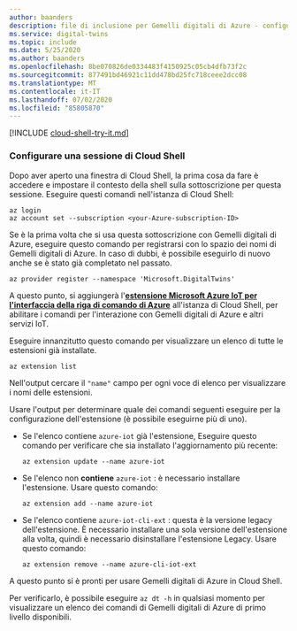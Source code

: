 ```yaml
---
author: baanders
description: file di inclusione per Gemelli digitali di Azure - configurare Cloud Shell e l'estensione IoT
ms.service: digital-twins
ms.topic: include
ms.date: 5/25/2020
ms.author: baanders
ms.openlocfilehash: 8be070826de0334483f4150925c05cb4dfb73f2c
ms.sourcegitcommit: 877491bd46921c11dd478bd25fc718ceee2dcc08
ms.translationtype: MT
ms.contentlocale: it-IT
ms.lasthandoff: 07/02/2020
ms.locfileid: "85805870"
---
```

[!INCLUDE [cloud-shell-try-it.md](cloud-shell-try-it.md)]

### <a name="set-up-cloud-shell-session"></a>Configurare una sessione di Cloud Shell

Dopo aver aperto una finestra di Cloud Shell, la prima cosa da fare è accedere e impostare il contesto della shell sulla sottoscrizione per questa sessione. Eseguire questi comandi nell'istanza di Cloud Shell:

```azurecli
az login
az account set --subscription <your-Azure-subscription-ID>
```

Se è la prima volta che si usa questa sottoscrizione con Gemelli digitali di Azure, eseguire questo comando per registrarsi con lo spazio dei nomi di Gemelli digitali di Azure. In caso di dubbi, è possibile eseguirlo di nuovo anche se è stato già completato nel passato.

```azurecli
az provider register --namespace 'Microsoft.DigitalTwins'
```

A questo punto, si aggiungerà l'[**estensione Microsoft Azure IoT per l'interfaccia della riga di comando di Azure**](https://docs.microsoft.com/cli/azure/ext/azure-iot/iot?view=azure-cli-latest) all'istanza di Cloud Shell, per abilitare i comandi per l'interazione con Gemelli digitali di Azure e altri servizi IoT. 

Eseguire innanzitutto questo comando per visualizzare un elenco di tutte le estensioni già installate.

```azurecli-interactive
az extension list
```

Nell'output cercare il `"name"` campo per ogni voce di elenco per visualizzare i nomi delle estensioni.

Usare l'output per determinare quale dei comandi seguenti eseguire per la configurazione dell'estensione (è possibile eseguirne più di uno).
* Se l'elenco contiene `azure-iot` già l'estensione, Eseguire questo comando per verificare che sia installato l'aggiornamento più recente:

   ```azurecli-interactive
   az extension update --name azure-iot
   ```

* Se l'elenco non **contiene** `azure-iot` : è necessario installare l'estensione. Usare questo comando:

    ```azurecli-interactive
    az extension add --name azure-iot
    ```

* Se l'elenco contiene `azure-iot-cli-ext` : questa è la versione legacy dell'estensione. È necessario installare una sola versione dell'estensione alla volta, quindi è necessario disinstallare l'estensione Legacy. Usare questo comando:

   ```azurecli-interactive
   az extension remove --name azure-cli-iot-ext
   ```

A questo punto si è pronti per usare Gemelli digitali di Azure in Cloud Shell.

Per verificarlo, è possibile eseguire `az dt -h` in qualsiasi momento per visualizzare un elenco dei comandi di Gemelli digitali di Azure di primo livello disponibili.